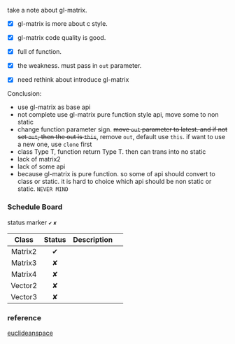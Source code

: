 take a note about gl-matrix.

- [x] gl-matrix is more about c style.
- [x] gl-matrix code quality is good.
- [x] full of function.
- [x] the weakness.  must pass in `out` parameter.
- [x] need rethink about introduce gl-matrix


Conclusion:
- use gl-matrix as base api
- not complete use gl-matrix pure function style api, move some to non static
- change function parameter sign. ~~move `out` parameter to latest. and if not set `out`, then the out is `this`~~, remove `out`, default use `this`. if want to use a new one, use `clone` first
- class Type T, function return Type T. then can trans into no static
- lack of matrix2
- lack of some api
- because gl-matrix is pure function. so some of api should convert to class or static. 
it is hard to choice which api should be non static or static. `NEVER MIND`


### Schedule Board

status marker `✔` `✘`

|  Class  | Status | Description |      |
| :-----: | :----: | :---------: | ---- |
| Matrix2 |   ✔    |             |      |
| Matrix3 |   ✘    |             |      |
| Matrix4 |   ✘    |             |      |
| Vector2 |   ✘    |             |      |
| Vector3 |   ✘    |             |      |



### reference

[euclideanspace](https://www.euclideanspace.com/maths/algebra/index.htm)

